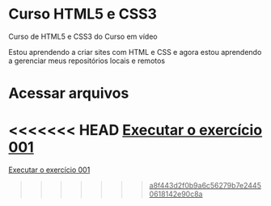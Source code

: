 # Curso HTML5 e CSS3
 Curso de HTML5 e CSS3 do Curso em vídeo

 Estou aprendendo a criar sites com HTML e CSS e agora estou aprendendo a gerenciar meus repositórios locais e remotos

# Acessar arquivos
<<<<<<< HEAD
<a href="https://miguelesss.github.io/Curso-HTML5-e-CSS3/modulo01/exercicios/exe001/index.html">Executar o exercício 001
=======
<a href="https://miguelesss.github.io/Curso-HTML5-e-CSS3/modulo01/exercicios/exe001/index.html">Executar o exercício 001
>>>>>>> a8f443d2f0b9a6c56279b7e24450618142e90c8a
